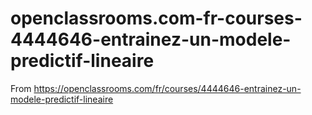 # openclassrooms.com-fr-courses-4444646-entrainez-un-modele-predictif-lineaire
From https://openclassrooms.com/fr/courses/4444646-entrainez-un-modele-predictif-lineaire
